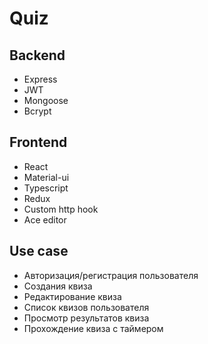 # Quiz
## Backend
- Express
- JWT
- Mongoose
- Bcrypt

## Frontend
- React
- Material-ui
- Typescript
- Redux
- Custom http hook
- Ace editor

## Use case
- Авторизация/регистрация пользователя
- Создания квиза
- Редактирование квиза
- Список квизов пользователя
- Просмотр результатов квиза
- Прохождение квиза с таймером

